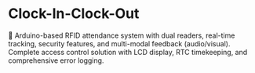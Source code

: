 # Clock-In-Clock-Out
🔐 Arduino-based RFID attendance system with dual readers, real-time tracking, security features, and multi-modal feedback (audio/visual). Complete access control solution with LCD display, RTC timekeeping, and comprehensive error logging.
